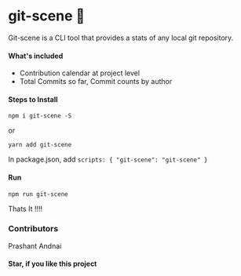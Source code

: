 # git-scene :tada:

Git-scene is a CLI tool that provides a stats of any local git repository.

#### What's included
* Contribution calendar at project level
* Total Commits so far, Commit counts by author


#### Steps to Install

`npm i git-scene -S`

or

`yarn add git-scene`

In package.json, add
`scripts: { "git-scene": "git-scene" }`

#### Run
`npm run git-scene`

Thats It !!!!

### Contributors
Prashant Andnai

#### Star, if you like this project
